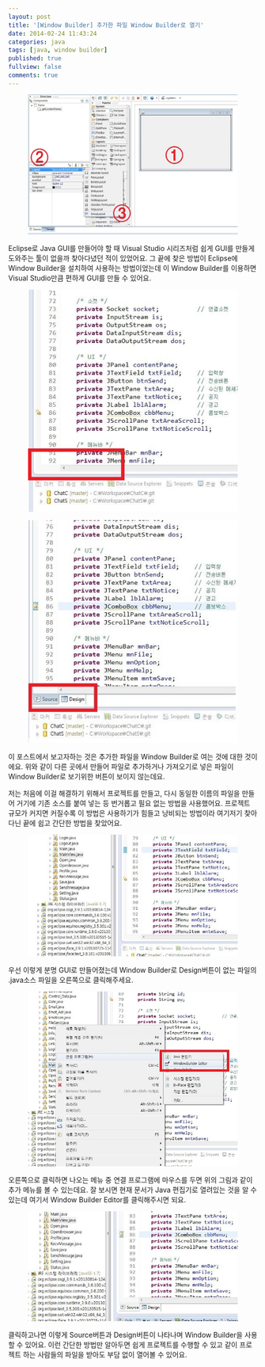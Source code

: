 ```yaml
---
layout: post
title: '[Window Builder] 추가한 파일 Window Builder로 열기'
date: 2014-02-24 11:43:24
categories: java
tags: [java, window builder]
published: true
fullview: false
comments: true
---
```


<figure><img src="/images/etc/window-builder1.jpg" alt=""></figure>

Eclipse로 Java GUI를 만들어야 할 때 Visual Studio 시리즈처럼 쉽게 GUI를 만들게 도와주는 툴이 없을까 찾아다녔던 적이 있었어요. 그 끝에 찾은 방법이 Eclipse에 Window Builder을 설치하여 사용하는 방법이었는데 이 Window Builder를 이용하면 Visual Studio만큼 편하게 GUI를 만들 수 있어요.

<figure><img src="/images/etc/window-builder2.jpg" alt=""></figure>

<figure><img src="/images/etc/window-builder3.jpg" alt=""></figure>

이 포스트에서 보고자하는 것은 추가한 파일을 Window Builder로 여는 것에 대한 것이에요. 위와 같이 다른 곳에서 만들어 파일로 추가하거나 가져오기로 넣은 파일이 Window Builder로 보기위한 버튼이 보이지 않는데요.

저는 처음에 이걸 해결하기 위해서 프로젝트를 만들고, 다시 동일한 이름의 파일을 만들어 거기에 기존 소스를 붙여 넣는 등 번거롭고 필요 없는 방법을 사용했어요. 프로젝트 규모가 커지면 커질수록 이 방법은 사용하기가 힘들고 낭비되는 방법이라 여기저기 찾아다닌 끝에 쉽고 간단한 방법을 찾았어요.

<figure><img src="/images/etc/window-builder4.jpg" alt=""></figure>

우선 이렇게 분명 GUI로 만들어졌는데 Window Builder로 Design버튼이 없는 파일의 .java소스 파일을 오른쪽으로 클릭해주세요.

<figure><img src="/images/etc/window-builder5.jpg" alt=""></figure>

오른쪽으로 클릭하면 나오는 메뉴 중 연결 프로그램에 마우스를 두면 위의 그림과 같이 추가 메뉴를 볼 수 있는데요. 잘 보시면 현재 문서가 Java 편집기로 열려있는 것을 알 수 있는데 여기서 Window Builder Editor를 클릭해주시면 되요.

<figure><img src="/images/etc/window-builder6.jpg" alt=""></figure>

클릭하고나면 이렇게 Source버튼과 Design버튼이 나타나며 Window Builder을 사용할 수 있어요. 이런 간단한 방법만 알아두면 쉽게 프로젝트를 수행할 수 있고 같이 프로젝트 하는 사람들의 파일을 받아도 부담 없이 열어볼 수 있어요.
